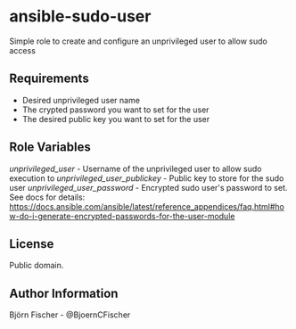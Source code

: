 # ansible-sudo-user
Simple role to create and configure an unprivileged user to allow sudo access

Requirements
------------

* Desired unprivileged user name
* The crypted password you want to set for the user
* The desired public key you want to set for the user

Role Variables
--------------

*unprivileged_user* - Username of the unprivileged user to allow sudo execution to
*unprivileged_user_publickey* - Public key to store for the sudo user
*unprivileged_user_password* - Encrypted sudo user's password to set. See docs for details: https://docs.ansible.com/ansible/latest/reference_appendices/faq.html#how-do-i-generate-encrypted-passwords-for-the-user-module

License
-------

Public domain.

Author Information
------------------

Björn Fischer - @BjoernCFischer